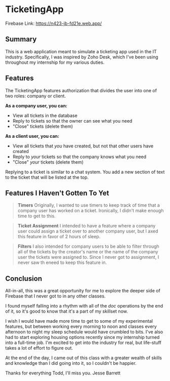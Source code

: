 # TicketingApp

Firebase Link: https://n423-jb-fd21e.web.app/

## Summary

This is a web application meant to simulate a ticketing app used in the IT industry. Specifically, I was inspired by Zoho Desk, which I've been using throughout my internship for my various duties.

## Features

The TicketingApp features authorization that divides the user into one of two roles: company or client.

**As a company user, you can:**

- View all tickets in the database
- Reply to tickets so that the owner can see what you need
- "Close" tickets (delete them)

**As a client user, you can:**

- View all tickets that _you_ have created, but not that other users have created
- Reply to _your_ tickets so that the company knows what you need
- "Close" _your_ tickets (delete them)

Replying to a ticket is similar to a chat system. You add a new section of text to the ticket that will be listed at the top.

## Features I Haven't Gotten To Yet

> **Timers**
> Originally, I wanted to use timers to keep track of time that a company user has worked on a ticket. Ironically, I didn't make enough time to get to this.

> **Ticket Assignment**
> I intended to have a feature where a company user could assign a ticket over to another company user, but I axed this feature in favor of 2 hours of sleep.

> **Filters**
> I also intended for company users to be able to filter through all of the tickets by the creator's name or the name of the company user the tickets were assigned to. Since I never got to assignment, I never saw th eneed to keep this feature in.

## Conclusion

All-in-all, this was a great opportunity for me to explore the deeper side of Firebase that I never got to in any other classes.

I found myself falling into a rhythm with all of the _doc_ operations by the end of it, so it's good to know that it's a part of my skillset now.

I wish I would have made more time to get to some of my experimental features, but between working every morning to noon and classes every afternoon to night my sleep schedule would have crumbled to bits. I've also had to start exploring housing options recently since my internship turned into a full-time job. I'm excited to get into the industry for real, but life-stuff takes a lot of effort to figure out.

At the end of the day, I came out of this class with a greater wealth of skills and knowledge than I did going into it, so I couldn't be happier.

Thanks for everything Todd, I'll miss you.
Jesse Barrett
